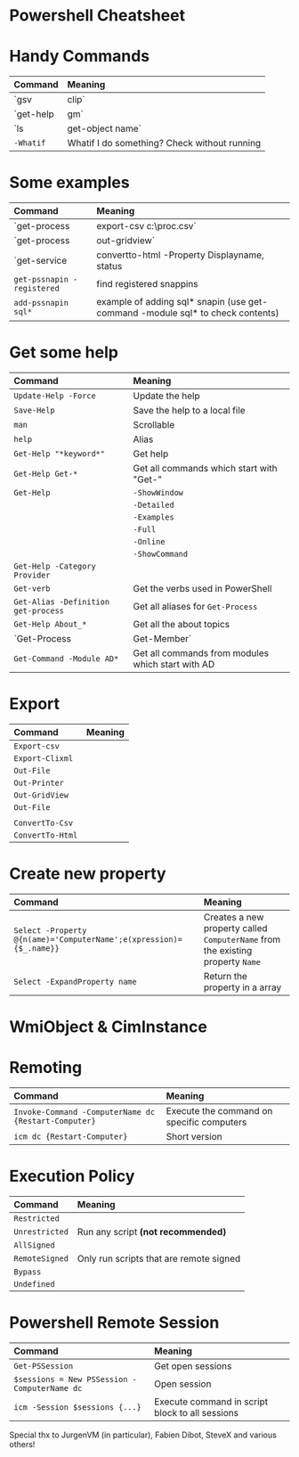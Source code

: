 Powershell Cheatsheet
===========

# Handy Commands
| Command							| Meaning
| :---								| :---
| `gsv | clip`						| Clips output of `gsv` to the clipboard
| `get-help | gm`					| Check what object `get-help` is
| `ls | get-object name`			| Take only one column (in this case name)
| `-Whatif`							| Whatif I do something? Check without running

# Some examples
| Command							| Meaning
| :---								| :---
| `get-process | export-csv c:\proc.csv` | creates a file with all the processes
| `get-process | out-gridview`		| nice gridview
| `get-service | convertto-html -Property Displayname, status | out-file c:\info.html` | html page
| `get-pssnapin -registered` 		| find registered snappins
| `add-pssnapin sql*`				| example of adding sql* snapin (use get-command -module sql* to check contents)






# Get some help 
| Command								| Meaning
| :---									| :---
| `Update-Help -Force`					| Update the help
| `Save-Help`							| Save the help to a local file
| `man`									| Scrollable
| `help`								| Alias
| `Get-Help "*keyword*"` 				| Get help
| `Get-Help Get-*` 						| Get all commands which start with "Get-"
| `Get-Help`							| `-ShowWindow`
| 										| `-Detailed`
|										| `-Examples`
| 										| `-Full`
| 										| `-Online`
| 										| `-ShowCommand`
| `Get-Help -Category Provider`			|
| `Get-verb`							| Get the verbs used in PowerShell
| `Get-Alias -Definition get-process` 	| Get all aliases for `Get-Process`
| `Get-Help About_*`					| Get all the about topics
| `Get-Process | Get-Member`			| Get all the methods, properties,... of the object
| `Get-Command -Module AD*`				| Get all commands from modules which start with AD

# Export
| Command			| Meaning
| :---				| :---
| `Export-csv`		|
| `Export-Clixml`	|
| `Out-File`		|
| `Out-Printer`		|
| `Out-GridView`	|
| `Out-File`		|
|					|
| `ConvertTo-Csv`	|
| `ConvertTo-Html`	|

# Create new property

| Command																| Meaning
| :---																	| :---
| `Select -Property @{n(ame)='ComputerName';e(xpression)={$_.name}}`	| Creates a new property called `ComputerName` from the existing property `Name`
| `Select -ExpandProperty name`											| Return the property in a array

# WmiObject & CimInstance

# Remoting
| Command																| Meaning
| :---																	| :---
|`Invoke-Command -ComputerName dc {Restart-Computer}`					| Execute the command on specific computers
| `icm dc {Restart-Computer}`											| Short version

# Execution Policy

| Command			| Meaning
| :---				| :---
| `Restricted`		|
| `Unrestricted`	| Run any script **(not recommended)**
| `AllSigned`		|
| `RemoteSigned`	| Only run scripts that are remote signed
| `Bypass`			|
| `Undefined`		|

# Powershell Remote Session

| Command										| Meaning
| :---											| :---
| `Get-PSSession`								| Get open sessions
| `$sessions = New PSSession -ComputerName dc`	| Open session
| `icm -Session $sessions {...}`				| Execute command in script block to all sessions





Special thx to JurgenVM (in particular), Fabien Dibot, SteveX and various others!